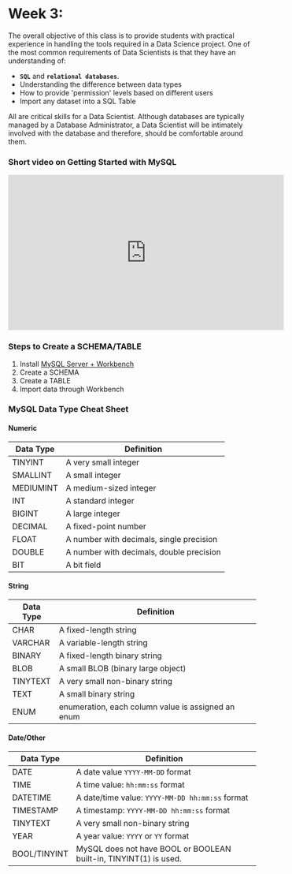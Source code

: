 # Week 3: 

The overall objective of this class is to provide students with practical experience in handling the tools required in a Data Science project. One of the most common requirements of Data Scientists is that they have an understanding of:

- **`SQL`** and **`relational databases`**. 
- Understanding the difference between data types 
- How to provide 'permission' levels based on different users 
- Import any dataset into a SQL Table 

All are critical skills for a Data Scientist. Although databases are typically managed by a Database Administrator, a Data Scientist will be intimately involved with the database and therefore, should be comfortable around them. 

### Short video on Getting Started with MySQL
<iframe width="560" height="315" src="https://www.youtube.com/embed/e1LPfehYSgg" frameborder="0" allow="accelerometer; autoplay; encrypted-media; gyroscope; picture-in-picture" allowfullscreen></iframe>


### Steps to Create a SCHEMA/TABLE

1. Install [MySQL Server + Workbench](https://dev.mysql.com/downloads/installer/) 
2. Create a SCHEMA 
3. Create a TABLE  
4. Import data through Workbench


### MySQL Data Type Cheat Sheet
#### Numeric

| Data Type  | Definition |  
| ------- | ------- |
| TINYINT  | A very small integer |
| SMALLINT  | A small integer |
| MEDIUMINT  | A medium-sized integer |
| INT  | A standard integer |
| BIGINT  | A large integer |
| DECIMAL  | A fixed-point number |
| FLOAT  | A number with decimals, single precision |
| DOUBLE  | A number with decimals, double precision |
| BIT  | A bit field |
 
 
#### String

| Data Type  | Definition  |
|---|---|
| CHAR  | A fixed-length string  |
| VARCHAR  | A variable-length string  |
| BINARY  | A fixed-length binary string  |
| BLOB  | A small BLOB (binary large object)  |
| TINYTEXT  | A very small non-binary string  |
| TEXT  | A small binary string  |
| ENUM  | enumeration, each column value is assigned an enum  |


#### Date/Other

| Data Type  | Definition  |
|---|---|
| DATE  | A date value `YYYY-MM-DD` format  |
| TIME  | A time value: `hh:mm:ss` format  |
| DATETIME  | A date/time value: `YYYY-MM-DD hh:mm:ss` format  |
| TIMESTAMP  | A timestamp: ` YYYY-MM-DD hh:mm:ss ` format  |
| TINYTEXT  | A very small non-binary string  |
| YEAR  | A year value: `YYYY` or `YY` format  |
| BOOL/TINYINT  | MySQL does not have BOOL or BOOLEAN built-in, TINYINT(1) is used.  |




